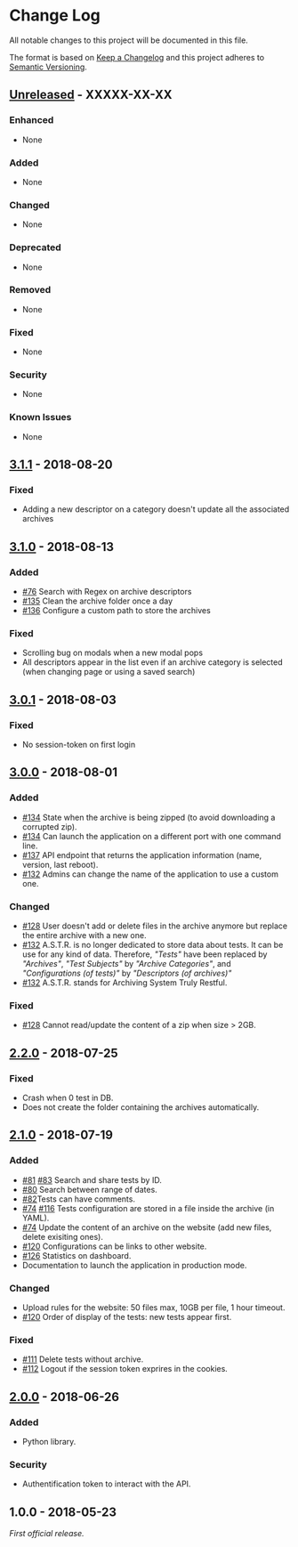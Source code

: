 # Change Log
All notable changes to this project will be documented in this file.

The format is based on [Keep a Changelog](http://keepachangelog.com/)
and this project adheres to [Semantic Versioning](http://semver.org/).

## [Unreleased] - XXXXX-XX-XX
### Enhanced
- None

### Added
- None

### Changed
- None

### Deprecated
- None

### Removed
- None

### Fixed
- None

### Security
- None

### Known Issues
- None

## [3.1.1] - 2018-08-20

### Fixed
- Adding a new descriptor on a category doesn't update all the associated archives

## [3.1.0] - 2018-08-13

### Added
- [#76](https://gitlab.aldebaran.lan/hardware-test/astr/issues/76) Search with Regex on archive descriptors
- [#135](https://gitlab.aldebaran.lan/hardware-test/astr/issues/135) Clean the archive folder once a day
- [#136](https://gitlab.aldebaran.lan/hardware-test/astr/issues/136) Configure a custom path to store the archives

### Fixed
- Scrolling bug on modals when a new modal pops
- All descriptors appear in the list even if an archive category is selected (when changing page or using a saved search)

## [3.0.1] - 2018-08-03

### Fixed
- No session-token on first login

## [3.0.0] - 2018-08-01

### Added
- [#134](https://gitlab.aldebaran.lan/hardware-test/astr/issues/134) State when the archive is being zipped (to avoid downloading a corrupted zip).
- [#134](https://gitlab.aldebaran.lan/hardware-test/astr/issues/134) Can launch the application on a different port with one command line.
- [#137](https://gitlab.aldebaran.lan/hardware-test/astr/issues/137) API endpoint that returns the application information (name, version, last reboot).
- [#132](https://gitlab.aldebaran.lan/hardware-test/astr/issues/132) Admins can change the name of the application to use a custom one.

### Changed
- [#128](https://gitlab.aldebaran.lan/hardware-test/astr/issues/128) User doesn't add or delete files in the archive anymore but replace the entire archive with a new one.
- [#132](https://gitlab.aldebaran.lan/hardware-test/astr/issues/132) A.S.T.R. is no longer dedicated to store data about tests. It can be use for any kind of data. Therefore, *"Tests"* have been replaced by *"Archives"*, *"Test Subjects"* by *"Archive Categories"*, and *"Configurations (of tests)"* by *"Descriptors (of archives)"*
- [#132](https://gitlab.aldebaran.lan/hardware-test/astr/issues/132) A.S.T.R. stands for Archiving System Truly Restful.

### Fixed
- [#128](https://gitlab.aldebaran.lan/hardware-test/astr/issues/128) Cannot read/update the content of a zip when size > 2GB.

## [2.2.0] - 2018-07-25

### Fixed
- Crash when 0 test in DB.
- Does not create the folder containing the archives automatically.

## [2.1.0] - 2018-07-19

### Added
- [#81](https://gitlab.aldebaran.lan/hardware-test/astr/issues/81) [#83](https://gitlab.aldebaran.lan/hardware-test/astr/issues/83) Search and share tests by ID.
- [#80](https://gitlab.aldebaran.lan/hardware-test/astr/issues/80) Search between range of dates.
- [#82](https://gitlab.aldebaran.lan/hardware-test/astr/issues/82)Tests can have comments.
- [#74](https://gitlab.aldebaran.lan/hardware-test/astr/issues/74) [#116](https://gitlab.aldebaran.lan/hardware-test/astr/issues/116) Tests configuration are stored in a file inside the archive (in YAML).
- [#74](https://gitlab.aldebaran.lan/hardware-test/astr/issues/74) Update the content of an archive on the website (add new files, delete exisiting ones).
- [#120](https://gitlab.aldebaran.lan/hardware-test/astr/issues/120) Configurations can be links to other website.
- [#126](https://gitlab.aldebaran.lan/hardware-test/astr/issues/126) Statistics on dashboard.
- Documentation to launch the application in production mode.

### Changed
- Upload rules for the website: 50 files max, 10GB per file, 1 hour timeout.
- [#120](https://gitlab.aldebaran.lan/hardware-test/astr/issues/120) Order of display of the tests: new tests appear first.

### Fixed
- [#111](https://gitlab.aldebaran.lan/hardware-test/astr/issues/111) Delete tests without archive.
- [#112](https://gitlab.aldebaran.lan/hardware-test/astr/issues/112) Logout if the session token exprires in the cookies.

## [2.0.0] - 2018-06-26

### Added
- Python library.

### Security
- Authentification token to interact with the API.

## 1.0.0 - 2018-05-23

*First official release.*

[Unreleased]: https://gitlab.aldebaran.lan/hardware-test/astr/compare/v3.1.1...HEAD
[3.1.1]: https://gitlab.aldebaran.lan/hardware-test/astr/compare/v3.1.0...v3.1.1
[3.1.0]: https://gitlab.aldebaran.lan/hardware-test/astr/compare/v3.0.1...v3.1.0
[3.0.1]: https://gitlab.aldebaran.lan/hardware-test/astr/compare/v3.0...v3.0.1
[3.0.0]: https://gitlab.aldebaran.lan/hardware-test/astr/compare/v2.2...v3.0
[2.2.0]: https://gitlab.aldebaran.lan/hardware-test/astr/compare/v2.1...v2.2
[2.1.0]: https://gitlab.aldebaran.lan/hardware-test/astr/compare/v2.0...v2.1
[2.0.0]: https://gitlab.aldebaran.lan/hardware-test/astr/compare/v1.0...v2.0
